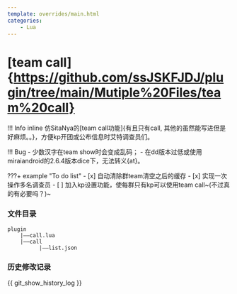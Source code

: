 ```yaml
---
template: overrides/main.html
categories:
    - Lua
---
```


# [team call]{https://github.com/ssJSKFJDJ/plugin/tree/main/Mutiple%20Files/team%20call}

!!! Info inline
    仿SitaNya的[team call功能]{有且只有call, 其他的虽然能写进但是好麻烦。。}，方便kp开团或公布信息时艾特调查员们。

!!! Bug
    - 少数汉字在team show时会变成乱码；
    - 在dd版本过低或使用miraiandroid的2.6.4版本dice下，无法转义{at}。

???+ example "To do list"
    - [x] 自动清除群team清空之后的缓存
    - [x] 实现一次操作多名调查员
    - [ ] 加入kp设置功能，使每群只有kp可以使用team call~(不过真的有必要吗？)~

### 文件目录
```
plugin
    |——call.lua
    |——call
          |——list.json
```

### 历史修改记录

{{ git_show_history_log }}
